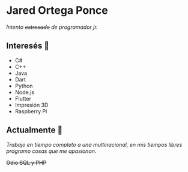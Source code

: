 
# Jared Ortega Ponce

_Intento <del>estresado</del> de programador jr._

## Interesés 🔭

* C#
* C++
* Java
* Dart
* Python
* Node.js
* Flutter
* Impresión 3D
* Raspberry Pi

## Actualmente 🚀

_Trabajo en tiempo completo a una multinacional, en mis tiempos libres programo cosas que me apasionan._


<del>Odio SQL y PHP</del>



